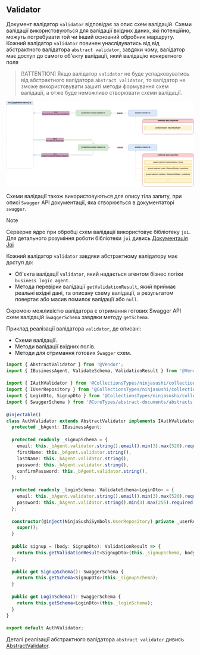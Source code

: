 ## Validator

Документ валідатор `validator` відповідає за опис схем валідацій. Схеми валідації використовуються для валідації вхідних даних, які потенційно, можуть потребувати той чи інший основний обробник маршруту. Кожний валідатор `validator` повинен унаслідуватись від від абстрактного валідатора `abstract validator`, завдяки чому, валідатор має доступ до самого об'єкту валідації, який валідацію конкретного поля

> [!ATTENTION]
> Якщо валідатор `validator` не буде успадковуватись від абстрактного валідатора `abstract validator`, то валідатор не зможе використовувати зашиті методи формування схем валідації, а отже буде неможливо створювати схеми валідації.

![AbstractValidator](./documents-png/AbstractValidator.png)

Схеми валідації також використовуються для опису тіла запиту, при описі `Swagger` API документації, яка створюється в документаторі `swagger`. 

> [!NOTE]
> Серверне ядро при обробці схем валідації використовує бібліотеку `joi`. 
> Для детального розуміння роботи бібліотеки `joi` дивись [Документація Joi](https://joi.dev/api/)

Кожний валідатор `validator` завдяки абстрактному валідатору має доступ до:
- Об'єкта валідації `validator`, який надається агентом бізнес логіки `business logic agent`.
- Метода перевірки валідації `getValidationResult`, який приймає реальні вхідні дані, та описану схему валідації, а результатом повертає або масив помилок валідації або `null`.

Окремою можливістю валідатора є отримання готових Swagger API схем валідацій `SwaggerSchema` завдяки методу `getSchema`.

Приклад реалізації валідатора `validator`, де описані:
- Схеми валідації.
- Методи валідації вхідних полів.
- Методи для отримання готових `Swagger` схем.

```typescript
import { AbstractValidator } from '@Vendor';
import { IBusinessAgent, ValidateSchema, ValidationResult } from '@VendorTypes';

import { IAuthValidator } from '@CollectionsTypes/ninjasushi/collections/auth/auth.validator';
import { IUserRepository } from '@CollectionsTypes/ninjasushi/collections/user/user.service';
import { LoginDto, SignupDto } from '@CollectionsTypes/ninjasushi/collections/auth/auth.controller';
import { SwaggerSchema } from '@CoreTypes/abstract-documents/abstracts.swagger';

@injectable()
class AuthValidator extends AbstractValidator implements IAuthValidator {
  protected _bAgent: IBusinessAgent;

  protected readonly _signupSchema = {
    email: this._bAgent.validator.string().email().min(3).max(520).required(),
    firstName: this._bAgent.validator.string(),
    lastName: this._bAgent.validator.string(),
    password: this._bAgent.validator.string(),
    confirmPassword: this._bAgent.validator.string(),
  };

  protected readonly _loginSchema: ValidateSchema<LoginDto> = {
    email: this._bAgent.validator.string().email().min(3).max(520).required(),
    password: this._bAgent.validator.string().min(3).max(255).required(),
  };

  constructor(@inject(NinjaSushiSymbols.UserRepository) private _userRepo: IUserRepository) {
    super();
  }

  public signup = (body: SignupDto): ValidationResult => {
    return this.getValidationResult<SignupDto>(this._signupSchema, body);
  };

  public get SignupSchema(): SwaggerSchema {
    return this.getSchema<SignupDto>(this._signupSchema);
  }

  public get LoginSchema(): SwaggerSchema {
    return this.getSchema<LoginDto>(this._loginSchema);
  }
}

export default AuthValidator;
```


Деталі реалізації абстрактного валідатора `abstract validator` дивись [AbstractValidator](../server-platform/abstract-documents.md#validator).
